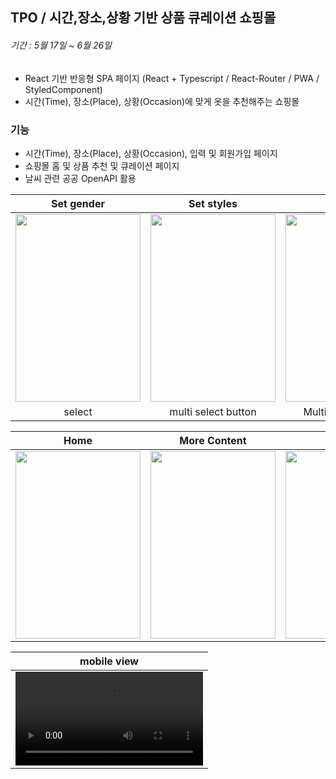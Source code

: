 ## TPO / 시간,장소,상황 기반 상품 큐레이션 쇼핑몰
###### 기간 : 5월 17일 ~ 6월 26일 
- React 기반 반응형 SPA 페이지 (React + Typescript / React-Router / PWA / StyledComponent)
- 시간(Time), 장소(Place), 상황(Occasion)에 맞게 옷을 추천해주는 쇼핑몰

### 기능 
- 시간(Time), 장소(Place), 상황(Occasion), 입력 및 회원가입 페이지
- 쇼핑몰 홈 및 상품 추천 및 큐레이션 페이지
- 날씨 관련 공공 OpenAPI 활용

|Set gender|Set styles|Set Time|
|:---:|:---:|:---:|
|<img src="https://user-images.githubusercontent.com/54834533/178138393-3ecfd22f-e8b7-46cc-9ee0-a4dad2e40caa.gif" width="200" height="300"/>|<img src="https://user-images.githubusercontent.com/54834533/178138434-093a58c5-3f0e-4df9-af5b-07bd36094165.gif" width="200" height="300" />|<img src="https://user-images.githubusercontent.com/54834533/178138436-da8a8a3d-1807-4202-8253-eebee0f6533a.gif" width="200" height="300" />|
|select |multi select button|Multi-slider-range|

|Home|More Content|Setting|
|:---:|:---:|:---:|
|<img src="https://user-images.githubusercontent.com/54834533/178138818-92ab2ef5-c304-4c4e-bc6f-180f4b72acd1.gif" width=200 height="300" />|<img src="https://user-images.githubusercontent.com/54834533/178138825-a8bae1f5-85b5-4196-bdfa-3cd2db42d08f.gif" width=200 height="300" />|<img src="https://user-images.githubusercontent.com/54834533/178138831-a29eff70-eff5-4d11-976c-d3d701c0b283.gif" width=200 height="300" />|

|mobile view|
|:---:|
|<video src="https://user-images.githubusercontent.com/54834533/178139051-a17cdf78-6944-4d39-846f-52f5024ca1b6.mp4"/>|
 










